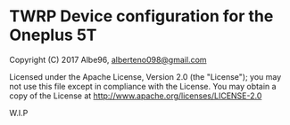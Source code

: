 # TWRP Device configuration for the Oneplus 5T

Copyright (C) 2017 Albe96, <alberteno098@gmail.com> 

Licensed under the Apache License, Version 2.0 (the "License"); you may not use this file except in compliance with the License. You may obtain a copy of the License at http://www.apache.org/licenses/LICENSE-2.0 

W.I.P

